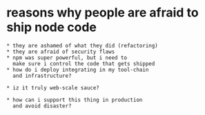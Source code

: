 
  # reasons why people are afraid to ship node code

    * they are ashamed of what they did (refactoring)
    * they are afraid of security flaws
    * npm was super powerful, but i need to
      make sure i control the code that gets shipped
    * how do i deploy integrating in my tool-chain
      and infrastructure?

    * iz it truly web-scale sauce?

    * how can i support this thing in production
      and avoid disaster?




